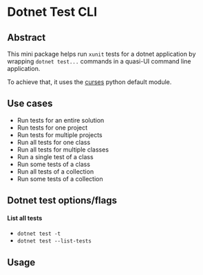 # Dotnet Test CLI

## Abstract

This mini package helps run `xunit` tests for a dotnet application by wrapping `dotnet test...` commands in a quasi-UI command line application.

To achieve that, it uses the [curses](https://docs.python.org/3/howto/curses.html) python default module.

## Use cases

- Run tests for an entire solution
- Run tests for one project
- Run tests for multiple projects
- Run all tests for one class
- Run all tests for multiple classes
- Run a single test of a class
- Run some tests of a class
- Run all tests of a collection
- Run some tests of a collection 

## Dotnet test options/flags

#### List all tests

- `dotnet test -t` 
- `dotnet test --list-tests`


## Usage
